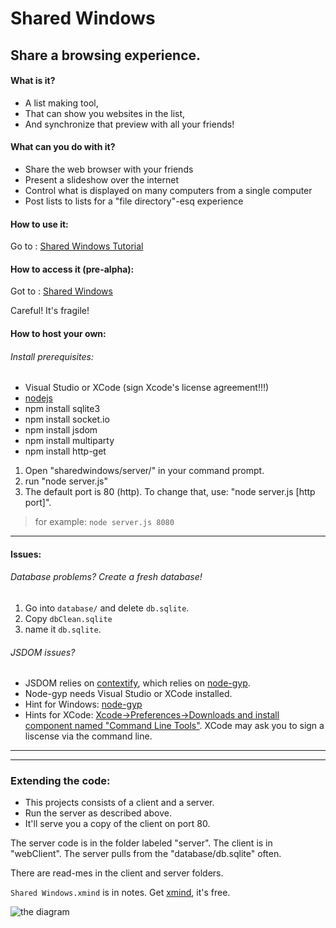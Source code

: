 Shared Windows
=============

Share a browsing experience.
----------------------------

#### What is it?

* A list making tool,
* That can show you websites in the list,
* And synchronize that preview with all your friends!

#### What can you do with it?

* Share the web browser with your friends
* Present a slideshow over the internet
* Control what is displayed on many computers from a single computer
* Post lists to lists for a "file directory"-esq experience

#### How to use it:

Go to : [Shared Windows Tutorial](https://sharedwindows.hackpad.com/How%2520to%2520Use%2520Shared%2520Windows#How-to-Use-Shared-Windows)

#### How to access it (pre-alpha):

Got to : [Shared Windows](http://www.sharedwindows.com)

Careful! It's fragile!

#### How to host your own:

###### Install prerequisites:
*  Visual Studio or XCode (sign Xcode's license agreement!!!)
*  [nodejs](http://nodejs.org/download/)
*  npm install sqlite3
*  npm install socket.io
*  npm install jsdom
*  npm install multiparty
*  npm install http-get

<!--[  ]  npm install hackpad
    [  ]  npm install request-->

 
 
1. Open "sharedwindows/server/" in your command prompt.
2. run "node server.js"
3. The default port is 80 (http). To change that, use: "node server.js [http port]". 

> for example: `node server.js 8080`

---------------------------
#### Issues:

###### Database problems? Create a fresh database! 

1. Go into `database/` and delete `db.sqlite`. 
2. Copy `dbClean.sqlite`
3. name it `db.sqlite`.

###### JSDOM issues?
* JSDOM relies on [contextify](https://github.com/brianmcd/contextify), which relies on [node-gyp](https://github.com/TooTallNate/node-gyp).
* Node-gyp needs Visual Studio or XCode installed. 
* Hint for Windows: [node-gyp](https://github.com/TooTallNate/node-gyp/wiki/Visual-Studio-2010-Setup)
* Hints for XCode: [Xcode->Preferences->Downloads and install component named "Command Line Tools"](http://stackoverflow.com/questions/6767481/where-can-i-find-make-program-for-mac-os-x-lion). XCode may ask you to sign a liscense via the command line.

--------------------------

--------------------------


### Extending the code:

* This projects consists of a client and a server. 
* Run the server as described above. 
* It'll serve you a copy of the client on port 80.

The server code is in the folder labeled "server". The client is in "webClient". 
The server pulls from the "database/db.sqlite" often.

There are read-mes in the client and server folders.


`Shared Windows.xmind` is in notes. Get [xmind](http://www.xmind.net/download/), it's free.

![the diagram](https://raw.github.com/tavoe/sharedwindows/prod_2/notes/Shared%20Windows.png)






